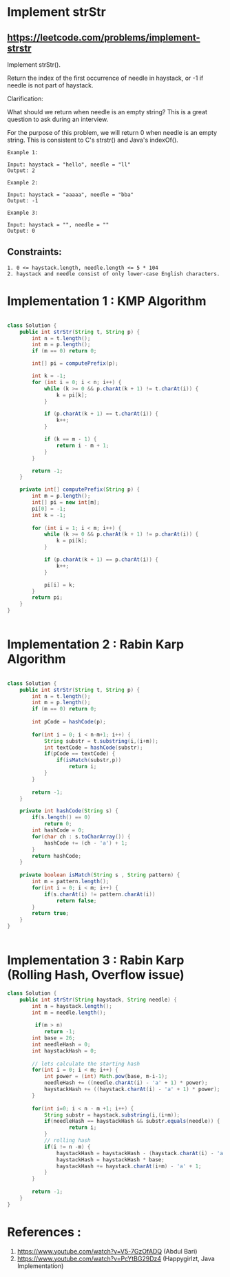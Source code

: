 # Implement strStr
## https://leetcode.com/problems/implement-strstr

Implement strStr().

Return the index of the first occurrence of needle in haystack, or -1 if needle is not part of haystack.

Clarification:

What should we return when needle is an empty string? This is a great question to ask during an interview.

For the purpose of this problem, we will return 0 when needle is an empty string. This is consistent to C's strstr() and Java's indexOf().

``` 
Example 1:

Input: haystack = "hello", needle = "ll"
Output: 2

Example 2:

Input: haystack = "aaaaa", needle = "bba"
Output: -1

Example 3:

Input: haystack = "", needle = ""
Output: 0
``` 

## Constraints:
```
1. 0 <= haystack.length, needle.length <= 5 * 104
2. haystack and needle consist of only lower-case English characters.
```

# Implementation 1 : KMP Algorithm
```java

class Solution {
    public int strStr(String t, String p) {
        int n = t.length();
        int m = p.length();
        if (m == 0) return 0;

        int[] pi = computePrefix(p);

        int k = -1;
        for (int i = 0; i < n; i++) {
            while (k >= 0 && p.charAt(k + 1) != t.charAt(i)) {
                k = pi[k];
            }

            if (p.charAt(k + 1) == t.charAt(i)) {
                k++;
            }

            if (k == m - 1) {
                return i - m + 1;
            }
        }

        return -1;
    }

    private int[] computePrefix(String p) {
        int m = p.length();
        int[] pi = new int[m];
        pi[0] = -1;
        int k = -1;
    
        for (int i = 1; i < m; i++) {
            while (k >= 0 && p.charAt(k + 1) != p.charAt(i)) {
                k = pi[k];
            }

            if (p.charAt(k + 1) == p.charAt(i)) {
                k++;
            }

            pi[i] = k;
        }
        return pi;
    }
}
         
```

# Implementation 2 : Rabin Karp Algorithm
```java

class Solution {
    public int strStr(String t, String p) {
        int n = t.length();
        int m = p.length();
        if (m == 0) return 0;
        
        int pCode = hashCode(p);
        
        for(int i = 0; i < n-m+1; i++) {
            String substr = t.substring(i,(i+m));
            int textCode = hashCode(substr);
            if(pCode == textCode) {
                if(isMatch(substr,p))
                    return i;
            }
        }
        
        return -1;
    }

    private int hashCode(String s) {
        if(s.length() == 0)
            return 0;
        int hashCode = 0;
        for(char ch : s.toCharArray()) {
            hashCode += (ch - 'a') + 1;
        }
        return hashCode;
    }
    
    private boolean isMatch(String s , String pattern) {
        int m = pattern.length();
        for(int i = 0; i < m; i++) {
            if(s.charAt(i) != pattern.charAt(i))
                return false;
        }
        return true;
    }
}
         
```
# Implementation 3 : Rabin Karp (Rolling Hash, Overflow issue)
```java
class Solution {
    public int strStr(String haystack, String needle) {
        int n = haystack.length();
        int m = needle.length();
        
         if(m > n)
            return -1;
        int base = 26;
        int needleHash = 0;
        int haystackHash = 0;
        
        // lets calculate the starting hash
        for(int i = 0; i < m; i++) {
            int power = (int) Math.pow(base, m-i-1);
            needleHash += ((needle.charAt(i) - 'a' + 1) * power);
            haystackHash += ((haystack.charAt(i) - 'a' + 1) * power);
        }
        
        for(int i=0; i < n - m +1; i++) {
            String substr = haystack.substring(i,(i+m));
            if(needleHash == haystackHash && substr.equals(needle)) {
                    return i;
            }
            // rolling hash
            if(i != n -m) {
                haystackHash = haystackHash - (haystack.charAt(i) - 'a' + 1) * (int)Math.pow(base,m-1);
                haystackHash = haystackHash * base;
                haystackHash += haystack.charAt(i+m) - 'a' + 1;
            }
        }
        
        return -1;
    }
}
```

# References :
1. https://www.youtube.com/watch?v=V5-7GzOfADQ (Abdul Bari)
2. https://www.youtube.com/watch?v=PcYtBG29Dz4 (Happygirlzt, Java Implementation)
